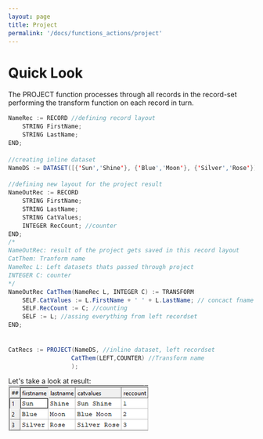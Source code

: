 ```yaml
---
layout: page
title: Project
permalink: '/docs/functions_actions/project'
---
```


# Quick Look
The PROJECT function processes through all records in the record-set performing the transform function on each record in turn.

```java
NameRec := RECORD //defining record layout
	STRING FirstName;
	STRING LastName;
END;

//creating inline dataset
NameDS := DATASET([{'Sun','Shine'}, {'Blue','Moon'}, {'Silver','Rose'}], NameRec);

//defining new layout for the project result
NameOutRec := RECORD
	STRING FirstName;
	STRING LastName;
	STRING CatValues;
 	INTEGER RecCount; //counter
END;
/*
NameOutRec: result of the project gets saved in this record layout
CatThem: Tranform name
NameRec L: Left datasets thats passed through project 
INTEGER C: counter
*/
NameOutRec CatThem(NameRec L, INTEGER C) := TRANSFORM
	SELF.CatValues := L.FirstName + ' ' + L.LastName; // concact fname and last name 
  	SELF.RecCount := C; //counting
	SELF := L; //assing everything from left recordset 
END;


CatRecs := PROJECT(NameDS, //inline dataset, left recordset
                  CatThem(LEFT,COUNTER) //Transform name
                  );
```

Let's take a look at result:\
![project fname lname exp](/learn/ecl/functions_actions/images/project_Fname.jpg)
